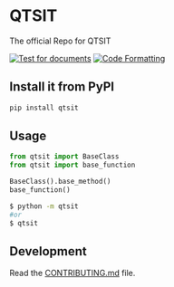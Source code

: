 # QTSIT
The official Repo for QTSIT

<!-- [![codecov](https://codecov.io/gh/QTSIT/qtsit/branch/main/graph/badge.svg?token=qtsit_token_here)](https://codecov.io/gh/QTSIT/qtsit) -->
[![Test for documents](https://github.com/QTSIT/qtsit/actions/workflows/docs.yml/badge.svg)](https://github.com/QTSIT/qtsit/actions/workflows/docs.yml)
[![Code Formatting](https://github.com/QTSIT/qtsit/actions/workflows/formatting.yml/badge.svg)](https://github.com/QTSIT/qtsit/actions/workflows/formatting.yml)

## Install it from PyPI

```bash
pip install qtsit
```

## Usage

```py
from qtsit import BaseClass
from qtsit import base_function

BaseClass().base_method()
base_function()
```

```bash
$ python -m qtsit
#or
$ qtsit
```

## Development

Read the [CONTRIBUTING.md](CONTRIBUTING.md) file.
